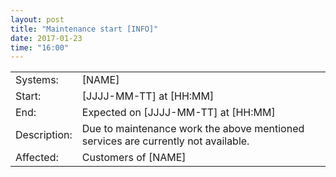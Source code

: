 ```yaml
---
layout: post
title: "Maintenance start [INFO]"
date: 2017-01-23
time: "16:00"
---
```


|                      |                                                                      |
|----------------------|----------------------------------------------------------------------|
| Systems:             | [NAME]                                                               |
| Start:               | [JJJJ-MM-TT] at [HH:MM]                                              | 
| End:                 | Expected on [JJJJ-MM-TT] at [HH:MM]                                  |    
| Description:         | Due to maintenance work the above mentioned services are currently not available. |
| Affected:            | Customers of [NAME]                                                  |
